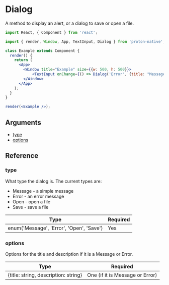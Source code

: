 # Dialog

A method to display an alert, or a dialog to save or open a file.

```jsx
import React, { Component } from 'react';

import { render, Window, App, TextInput, Dialog } from 'proton-native';

class Example extends Component {
  render() {
    return (
      <App>
        <Window title="Example" size={{w: 500, h: 500}}>
            <TextInput onChange={() => Dialog('Error', {title: "Message"})}/>
        </Window>
      </App>
    );
  }
}

render(<Example />);
```

## Arguments

- [type](#type)
- [options](#options)

## Reference

### type

What type the dialog is. The current types are:

- Message - a simple message
- Error - an error message
- Open - open a file
- Save - save a file

| **Type** | **Required** |
| --- | --- |
| enum('Message', 'Error', 'Open', 'Save') | Yes |

### options

Options for the title and description if it is a Message or Error.

| **Type** | **Required** |
| --- | --- |
| {title: string, description: string} | One (if it is Message or Error) |
